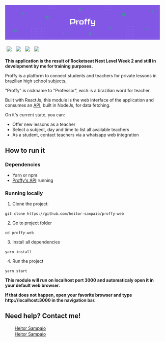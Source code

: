 ![](/src/assets/images/banner.png)

<img src="https://img.shields.io/static/v1?label=React&message=framework&color=blue&style=flat&logo=REACT" style="margin: 5px"/>
<img src="https://img.shields.io/static/v1?label=NodeJs&message=framework&color=blue&style=flat&logo=NODE.JS" style="margin: 5px"/>
<img src="https://img.shields.io/github/license/heitor-sampaio/proffy-web" style="margin: 5px" />
<img src="https://img.shields.io/github/issues/heitor-sampaio/proffy-web?style=flat" style="margin: 5px" />


**This application is the result of Rocketseat Next Level Week 2 and still in development by me for training purposes.**

Proffy is a platform to connect students and teachers for private lessons in brazilian high school subjects.

"Proffy" is nickname to "Professor", wich is a brazilian word for teacher.

Built with ReactJs, this module is the web interface of the application and consumes an [API](https://github.com/heitor-sampaio/proffy-server), built in NodeJs, for data fetching.

On it's current state, you can:
- Offer new lessons as a teacher
- Select a subject, day and time to list all available teachers
- As a student, contact teachers via a whatsapp web integration


## **How to run it**

### **Dependencies**

- Yarn or npm
- [Proffy's API](https://github.com/heitor-sampaio/proffy-server) running

### **Running locally**

1. Clone the project:

```git clone https://github.com/heitor-sampaio/proffy-web```

2. Go to project folder

```cd proffy-web```

3. Install all dependencies

```yarn install```

4. Run the project

```yarn start```

**This module will run on localhost port 3000 and automaticaly open it in your default web browser.**

**If that does not happen, open your favorite browser and type http://localhost:3000 in the navigation bar.**

## Need help? Contact me!
<a href="https://facebook.com/sampaioheitor"><img src="https://simpleicons.org/icons/facebook.svg" style="width: 16px; height: 16px; color: #1877f2; margin-right: 15px;"/>Heitor Sampaio</a><br/>
<a href="https://www.linkedin.com/in/heitor-sampaio/" style="margin-top: 30px;"><img src="https://simpleicons.org/icons/linkedin.svg" style="width: 16px; height: 16px; color: #1877f2; margin-right: 15px;"/>Heitor Sampaio</a>

